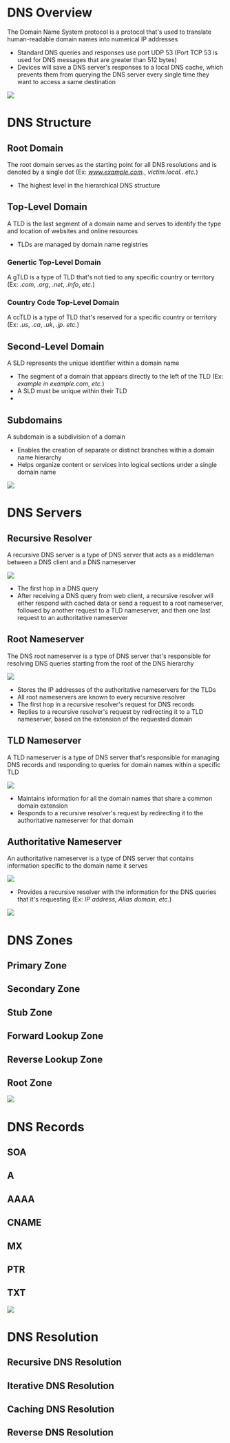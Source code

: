 # DNS Overview

The Domain Name System protocol is a protocol that's used to translate human-readable domain names into numerical IP addresses

* Standard DNS queries and responses use port UDP 53 (Port TCP 53 is used for DNS messages that are greater than 512 bytes)
* Devices will save a DNS server's responses to a local DNS cache, which prevents them from querying the DNS server every single time they want to access a same destination

![](https://github.com/JonmarCorpuz/SecondBrain/blob/main/Assets/Whitespace.png)

# DNS Structure

## Root Domain

The root domain serves as the starting point for all DNS resolutions and is denoted by a single dot (Ex: *www.example.com.*, *victim.local.*. *etc.*)

* The highest level in the hierarchical DNS structure

## Top-Level Domain

A TLD is the last segment of a domain name and serves to identify the type and location of websites and online resources

* TLDs are managed by domain name registries 

### Genertic Top-Level Domain

A gTLD is a type of TLD that's not tied to any specific country or territory (Ex: *.com*, *.org*, *.net*, *.info*, *etc.*)

### Country Code Top-Level Domain

A ccTLD is a type of TLD that's reserved for a specific country or territory (Ex: *.us*, *.ca*, *.uk*, *.jp*. *etc.*)

## Second-Level Domain

A SLD represents the unique identifier within a domain name 

* The segment of a domain that appears directly to the left of the TLD (Ex: *example in example.com*, *etc.*)
* A SLD must be unique within their TLD
* 

## Subdomains

A subdomain is a subdivision of a domain 

* Enables the creation of separate or distinct branches within a domain name hierarchy
* Helps organize content or services into logical sections under a single domain name

![](https://github.com/JonmarCorpuz/SecondBrain/blob/main/Assets/Whitespace.png)

# DNS Servers

## Recursive Resolver

A recursive DNS server is a type of DNS server that acts as a middleman between a DNS client and a DNS nameserver

![](https://github.com/JonmarCorpuz/SecondBrain/blob/main/Assets/hjgjkhgbmvncvxbxvcbxcvbcvbcxvbxcvbvcxbvcn.png)

* The first hop in a DNS query
* After receiving a DNS query from web client, a recursive resolver will either respond with cached data or send a request to a root nameserver, followed by another request to a TLD nameserver, and then one last request to an authoritative nameserver

## Root Nameserver

The DNS root nameserver is a type of DNS server that's responsible for resolving DNS queries starting from the root of the DNS hierarchy

![](https://github.com/JonmarCorpuz/SecondBrain/blob/main/Assets/asdadfdasfsadasdsafdafsdasfadfdfasdfdsfadfafsdfadfadfad.png)

* Stores the IP addresses of the authoritative nameservers for the TLDs
* All root nameservers are known to every recursive resolver
* The first hop in a recursive resolver's request for DNS records
* Replies to a recursive resolver's request by redirecting it to a TLD nameserver, based on the extension of the requested domain

## TLD Nameserver

A TLD nameserver is a type of DNS server that's responsible for managing DNS records and responding to queries for domain names within a specific TLD

![](https://github.com/JonmarCorpuz/SecondBrain/blob/main/Assets/qweqweqwewqeqrewrqwerwerqrqetqwerqfsdfsdfsdf.png)

* Maintains information for all the domain names that share a common domain extension
* Responds to a recursive resolver's request by redirecting it to the authoritative nameserver for that domain

## Authoritative Nameserver

An authoritative nameserver is a type of DNS server that contains information specific to the domain name it serves

![](https://github.com/JonmarCorpuz/SecondBrain/blob/main/Assets/iuyoiiottuyiuyoyiututyuytiuotututuiuoiturtuytiuoiyturutoiutituitui.png)

* Provides a recursive resolver with the information for the DNS queries that it's requesting (Ex: *IP address*, *Alias domain*, *etc.*)

![](https://github.com/JonmarCorpuz/SecondBrain/blob/main/Assets/Whitespace.png)

# DNS Zones

## Primary Zone

## Secondary Zone

## Stub Zone

## Forward Lookup Zone

## Reverse Lookup Zone

## Root Zone

![](https://github.com/JonmarCorpuz/SecondBrain/blob/main/Assets/Whitespace.png)

# DNS Records

## SOA

## A

## AAAA

## CNAME

## MX

## PTR

## TXT

![](https://github.com/JonmarCorpuz/SecondBrain/blob/main/Assets/Whitespace.png)

# DNS Resolution

## Recursive DNS Resolution



## Iterative DNS Resolution



## Caching DNS Resolution



## Reverse DNS Resolution
